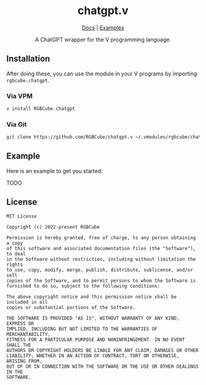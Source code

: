 <div align="center">

<h1>chatgpt.v</h1>

[Docs](https://rgbcube.github.io/docs/chatgpt) | [Examples](https://github.com/RGBCube/chatgpt.v/tree/master/examples)

A ChatGPT wrapper for the V programming language. 

</div>

## Installation

After doing these, you can use the module in your V programs by importing `rgbcube.chatgpt`.

### Via VPM

```bash
v install RGBCube.chatgpt
```

### Via Git

```bash
git clone https://github.com/RGBCube/chatgpt.v ~/.vmodules/rgbcube/chatgpt
```

## Example

Here is an example to get you started:

TODO

## License

```
MIT License

Copyright (c) 2022-present RGBCube

Permission is hereby granted, free of charge, to any person obtaining a copy
of this software and associated documentation files (the "Software"), to deal
in the Software without restriction, including without limitation the rights
to use, copy, modify, merge, publish, distribute, sublicense, and/or sell
copies of the Software, and to permit persons to whom the Software is
furnished to do so, subject to the following conditions:

The above copyright notice and this permission notice shall be included in all
copies or substantial portions of the Software.

THE SOFTWARE IS PROVIDED "AS IS", WITHOUT WARRANTY OF ANY KIND, EXPRESS OR
IMPLIED, INCLUDING BUT NOT LIMITED TO THE WARRANTIES OF MERCHANTABILITY,
FITNESS FOR A PARTICULAR PURPOSE AND NONINFRINGEMENT. IN NO EVENT SHALL THE
AUTHORS OR COPYRIGHT HOLDERS BE LIABLE FOR ANY CLAIM, DAMAGES OR OTHER
LIABILITY, WHETHER IN AN ACTION OF CONTRACT, TORT OR OTHERWISE, ARISING FROM,
OUT OF OR IN CONNECTION WITH THE SOFTWARE OR THE USE OR OTHER DEALINGS IN THE
SOFTWARE.
```
